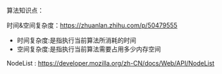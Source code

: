 算法知识点：

时间&空间复杂度：https://zhuanlan.zhihu.com/p/50479555

- 时间复杂度:是指执行当前算法所消耗的时间
- 空间复杂度:是指执行当前算法需要占用多少内存空间


NodeList : https://developer.mozilla.org/zh-CN/docs/Web/API/NodeList